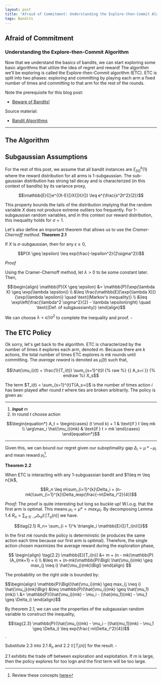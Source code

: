 ```yaml
---
layout: post
title: "Afraid of Commitment: Understanding the Explore-then-Commit Algorithm"
tags: Bandits
---
```

## Afraid of Commitment
### Understanding the Explore-then-Commit Algorithm

Now that we understand the basics of bandits, we can start exploring some basic algorithms that utilize the idea of regret and reward! The algorithm we'll be exploring is called the Explore-then-Commit algorithm (ETC). ETC is split into two phases: exploring and committing by playing each arm a fixed number of times and committing to that arm for the rest of the rounds. 

Note the prerequisite for this blog post:
* [Beware of Bandits!](https://brookchuang1111.github.io/2024/07/18/beware-of-bandits.html)

Source material:
* [Bandit Algorithms](https://tor-lattimore.com/downloads/book/book.pdf)
---
## The Algorithm 

## Subgaussian Assumptions
For the rest of this post, we assume that all bandit instances are $\xi_{SG}^k(1)$ where the reward distribution for all arms is 1-subgaussian. The sub-gaussian distribution has strong tail decay and is characterized (in this context of bandits) by its variance proxy,

$$\mathbb{E}{[}e^{(X-E{[}X{]}t}{]} \leq e^{\frac{s^2t^2}{2}}$$

This property bounds the tails of the distribution implying that the random variable $X$ does not produce extreme outliers too frequently. For 1-subgaussian random variables, and in this context our reward distribution, this inequality holds for $\sigma = 1$. 

Let's also define an important theorem that allows us to use the *Cramer-Chernoff method*.
**Theorem 2.1**

If $X$ is $\sigma$-subgaussian, then for any $\epsilon \geq 0$,

$$P(X \geq \epsilon) \leq exp(\frac{-\epsilon^2}{2\sigma^2})$$

*Proof* 

Using the Cramer-Chernoff method, let $\lambda > 0$ to be some constant later. Then,

$$\begin{align}
\mathbb{P}(X \geq \epsilon) &= \mathbb{P}(\exp(\lambda X) \geq \exp(\lambda \epsilon)) \\
&\leq \frac{\mathbb{E}[\exp(\lambda X)]}{\exp(\lambda \epsilon)} \quad \text{(Markov's inequality)} \\
&\leq \exp\left(\frac{\lambda^2 \sigma^2}{2} - \lambda \epsilon\right) \quad \text{(Def. of subgaussianity)}
\end{align}$$

We can choose $\lambda = \epsilon// \sigma^2$ to complete the inequality and proof. $\square$

## The ETC Policy
Ok sorry, let's get back to the algorithm. ETC is characterized by the number of times it explores each arm, denoted $m$. Because there are $k$ actions, the total number of times ETC explores is $mk$ rounds until committing. The *average reward* is denoted as $\hat{\mu}_i(t)$ such that, 

$$\hat{\mu_i}(t) = \frac{1}{T_i(t)} \sum_{s=1}^{t}I {% raw %} {{ A_s=i }} {% endraw %} X_s$$

The term $T_i(t) = \sum_{s=1}^{t}T{A_s=i}$ is the number of times action $i$ has been played after round $t$ where ties are broken arbitrarily. The policy is given as:

---
1. ***Input*** $m$
2. In round $t$ choose action

$$\begin{equation*}
A_t = 
\begin{cases} 
(t \mod k) + 1 & \text{if } t \leq mk \\
\arg\max_i \hat{\mu_i}(mk) & \text{if } t > mk
\end{cases}
\end{equation*}$$

---

Given this, we can bound our regret given our suboptimality gap $\Delta_i = \mu* - \mu_i$ and mean reward $\mu_i$[^1].

**Theorem 2.2**

When ETC is interacting with any 1-subguassian bandit and $1\leq m \leq n{\}k$, 

$$R_n \leq m\sum_{i=1}^{k}\Delta_i + (n-mk)\sum_{i=1}^{k}\Delta_iexp(\frac{-m\Delta_i^2}{4})$$

*Proof:*
The proof is quite interesting but long so buckle up!
W.l.o.g. that the first arm is optimal. This means $\mu_1 = \mu*=max_i\mu_i$. By decomposing Lemma 1.4 $R_n= \sum_{a \in \mathcal{A}} \triangle _a \mathbb{E}{[}T_a(n){]}$ we have.

$$\tag{2.1} R_n= \sum_{i = 1}^k \triangle_i \mathbb{E}{[}T_i(n){]}$$

In the first $mk$ rounds the policy is deterministic (ie produces the same action each time because our first arm is optimal). Therefore, the single action chosen maximizes the average reward during the exploration phase,

$$
\begin{align}
\tag{2.2} \mathbb{E}[T_i(n)] &= m + (n - mk)\mathbb{P}(A_{mk+1} = i) \\
&\leq m + (n-mk)\mathbb{P}\Bigl( \hat{\mu_i}(mk) \geq max_{j \neq i} \hat{\mu_j}(mk)\Bigl)
\end{align}
$$

The probability on the right side is bounded by:

$$\begin{align}
\mathbb{P}\Bigl(\hat{\mu_i}(mk) \geq max_{j \neq i} \hat{\mu_j}(mk)\Bigr) &\leq \mathbb{P}(\hat{\mu_i}(mk) \geq \hat{\mu_1)(mk)) \\
&= \mathbb{P}(\hat{\mu_i)(mk) - \mu_i - (\hat{mu_1}(mk) - \mu_1 \geq \Delta_i)
\end{align}$$

By theorem 2.1, we can use the properties of the subgaussian random variable  to construct the inequality,

$$\tag{2.3} \mathbb{P}(\hat{\mu_i}(mk) - \mu_i - (\hat{mu_1}(mk) - \mu_1 \geq \Delta_i) \leq exp(\frac{-m\Delta_i^2}{4})$$. 

Substitute 2.3 into 2.1 $R_n$ and 2.2 $\mathbb{E}[T_i(n)]$ for the result. $\square$

2.1 exhibits the trade off between exploration and exploitation. If $m$ is large, then the policy explores for too logn and the first term will be too large. 


[^1]: Review these concepts [here](https://brookchuang1111.github.io/2024/07/18/beware-of-bandits.html)
